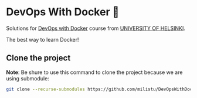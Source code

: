 # DevOps With Docker 🐳
Solutions for [DevOps with Docker](https://devopswithdocker.com/) course from [UNIVERSITY OF HELSINKI](https://www.helsinki.fi/en).

The best way to learn Docker! 

## Clone the project

**Note**: Be shure to use this command to clone the project because we are using submodule: 
```bash
git clone --recurse-submodules https://github.com/milistu/DevOpsWithDocker.git

```